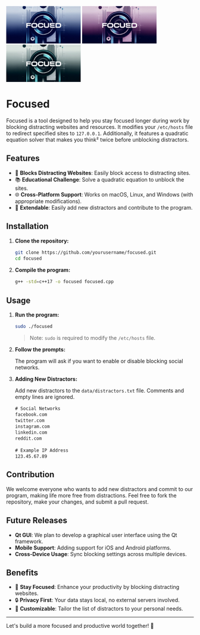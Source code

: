 <div class="">
    <img src="/public/images//cover-rectangle-blue.jpg" style="width: 200px;">
    <img src="/public/images//cover-rectangle-margin.jpg" style="width: 200px;">
    <img src="/public/images//cover-rectangle.jpg" style="width: 200px;">
</div>

# Focused

Focused is a tool designed to help you stay focused longer during work by blocking distracting websites and resources. It modifies your `/etc/hosts` file to redirect specified sites to `127.0.0.1`. Additionally, it features a quadratic equation solver that makes you think² twice before unblocking distractors.


## Features

- 🚀 **Blocks Distracting Websites**: Easily block access to distracting sites.
- 📚 **Educational Challenge**: Solve a quadratic equation to unblock the sites.
- 🌐 **Cross-Platform Support**: Works on macOS, Linux, and Windows (with appropriate modifications).
- 💪 **Extendable**: Easily add new distractors and contribute to the program.

## Installation

1. **Clone the repository:**

    ```bash
    git clone https://github.com/yourusername/focused.git
    cd focused
    ```

2. **Compile the program:**

    ```bash
    g++ -std=c++17 -o focused focused.cpp
    ```

## Usage

1. **Run the program:**

    ```bash
    sudo ./focused
    ```

    > Note: `sudo` is required to modify the `/etc/hosts` file.

2. **Follow the prompts:**

    The program will ask if you want to enable or disable blocking social networks.

3. **Adding New Distractors:**

    Add new distractors to the `data/distractors.txt` file. Comments and empty lines are ignored.

    ```text
    # Social Networks
    facebook.com
    twitter.com
    instagram.com
    linkedin.com
    reddit.com

    # Example IP Address
    123.45.67.89
    ```

## Contribution

We welcome everyone who wants to add new distractors and commit to our program, making life more free from distractions. Feel free to fork the repository, make your changes, and submit a pull request.

## Future Releases

- **Qt GUI**: We plan to develop a graphical user interface using the Qt framework.
- **Mobile Support**: Adding support for iOS and Android platforms.
- **Cross-Device Usage**: Sync blocking settings across multiple devices.

## Benefits

- 🎯 **Stay Focused**: Enhance your productivity by blocking distracting websites.
- 🔒 **Privacy First**: Your data stays local, no external servers involved.
- 🚧 **Customizable**: Tailor the list of distractors to your personal needs.

---

Let's build a more focused and productive world together! 🚀